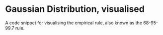 # Gaussian Distribution, visualised
A code snippet for visualising the empirical rule, also known as the 68-95-99.7 rule.
